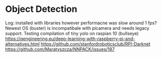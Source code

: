 # Object Detection 

Log: installed with libraries however performacne was slow around 1 fps?
Newest OS (buster) is incompatibale with picamera and needs legacy support.
Testing compilation of tiny yolo on raspian 10 (bullseye)
https://qengineering.eu/deep-learning-with-raspberry-pi-and-alternatives.html
https://github.com/stanfordroboticsclub/RPI-Darknet
https://github.com/Maratyszcza/NNPACK/issues/187
